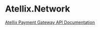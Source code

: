 # Atellix.Network
[Atellix Payment Gateway API Documentation](https://app.swaggerhub.com/apis-docs/mfrager/Atellix-Payments-API/1-oas3)
